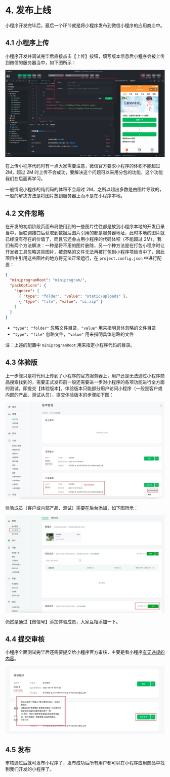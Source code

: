 # 4. 发布上线

小程序开发完毕后，最后一个环节就是将小程序发布到微信小程序的应用商店中。

## 4.1 小程序上传

小程序开发并调试完毕后直接点击【上传】按钮，填写版本信息后小程序会被上传到微信的服务器当中，如下图所示：

![小程序上传](./assets/publish/picture_1.jpg)

在上传小程序代码时有一点大家需要注意，微信官方要求小程序的体积不能超过 2M，超过 2M 时上传不会成功，要解决这个问题可以采用分包的功能，这个功能我们在后面再学习。

一般情况小程序的纯代码的体积不会超过 2M，之所以超出多数是由图片导致的，一般的解决方法是将图片放到服务器上而不是在小程序本地。

## 4.2 文件忽略

在开发的初期阶段页面布局使用到的一些图片往往都是放到小程序本地的开发目录当中，当联调接口后获取到数据后图片引用的都是服务器地址，此时本地的图片就已经没有存在的价值了，而且它还会占用小程序的代码体积（不能超过 2M），我们有两个方法解决：一种是将不用的图片删除，另一个种方法是在打包小程序时让开发者工具忽略这些图片，被忽略的文件无法再被打包到小程序项目当中了，因此项目中引用这些图片的地方将无法正常运行，在 `project.config.json` 中进行配置：

```json
{
  "miniprogramRoot": "miniprogram/",
  "packOptions": {
    "ignore": [
      { "type": "folder", "value": "static/uploads" },
      { "type": "file", "value": "ui.zip" }
    ]
  }
}
```

- `"type": "folder"` 忽略文件目录，`"value"` 用来指明具体忽略的文件目录
- `"type": "file"` 忽略文件，`"value"` 用来指明具体忽略的文件

注：上述的配置中 `miniprogramRoot` 用来指定小程序代码的目录。

## 4.3 体验版

上一步骤只是将代码上传到了小程序的官方服务器上，用户还是无法通过小程序商品搜索找到的，需要正式发布前一般还需要进一步对小程序的各项功能进行全方面的测试，即提交【体验版本】，体验版本只能部分用户访问小程序（一般是客户或内部的产品、测试从员），提交体验版本的步骤如下图：

![体验版](./assets/publish/picture_3.jpg)

体验成员（客户或内部产品、测试）需要在后台添加，如下图所示：

![体验版](./assets/publish/picture_5.jpg)

仍然是通过【微信号】添加体验成员，大家互相添加一下。

## 4.4 提交审核

小程序全面测试完毕后还需要提交给小程序官方审核，主要是看小程序[有无违规的内容](https://developers.weixin.qq.com/community/develop/doc/000c266f094ab00976ad5c0d251809)。

![](./assets/publish/picture_7.jpg)

## 4.5 发布

审核通过后就可发布小程序了，发布成功后所有用户都可以在小程序应用商品中找到我们开发的小程序了。
